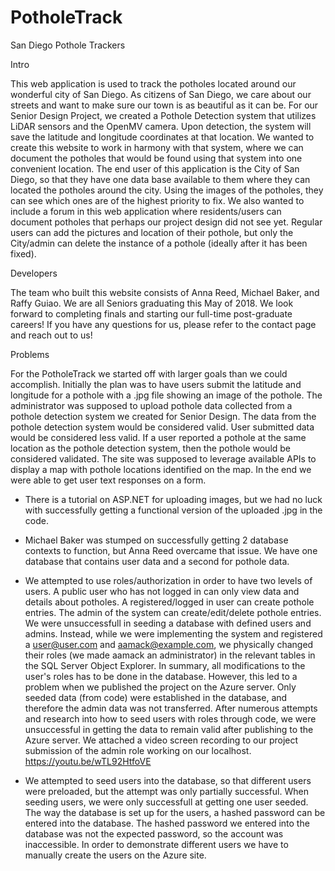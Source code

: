 # PotholeTrack
San Diego Pothole Trackers

Intro

This web application is used to track the potholes located around our wonderful city of San Diego. As citizens of San Diego, we care about
our streets and want to make sure our town is as beautiful as it can be. For our Senior Design Project, we created a Pothole Detection 
system that utilizes LiDAR sensors and the OpenMV camera. Upon detection, the system will save the latitude and longitude coordinates at 
that location. We wanted to create this website to work in harmony with that system, where we can document the potholes that would be found
using that system into one convenient location. The end user of this application is the City of San Diego, so that they have one data base 
available to them where they can located the potholes around the city. Using the images of the potholes, they can see which ones are of the 
highest priority to fix. We also wanted to include a forum in this web application where residents/users can document potholes that perhaps 
our project design did not see yet. Regular users can add the pictures and location of their pothole, but only the City/admin can delete 
the instance of a pothole (ideally after it has been fixed). 

Developers

The team who built this website consists of Anna Reed, Michael Baker, and Raffy Guiao. We are all Seniors graduating this May of 2018. We 
look forward to completing finals and starting our full-time post-graduate careers! If you have any questions for us, please refer to the
contact page and reach out to us!

Problems

For the PotholeTrack we started off with larger goals than we could accomplish. Initially the plan was to have users submit the latitude
and longitude for a pothole with a .jpg file showing an image of the pothole. The administrator was supposed to upload pothole data 
collected from a pothole detection system we created for Senior Design. The data from the pothole detection system would be considered 
valid. User submitted data would be considered less valid. If a user reported a pothole at the same location as the pothole detection 
system, then the pothole would be considered validated. The site was supposed to leverage available APIs to display a map with pothole
locations identified on the map. In the end we were able to get user text responses on a form. 

- There is a tutorial on ASP.NET for uploading images, but we had no luck with successfully getting a functional version of the uploaded 
.jpg in the code. 

- Michael Baker was stumped on successfully getting 2 database contexts to function, but Anna Reed overcame that issue. We have one 
database that contains user data and a second for pothole data.

- We attempted to use roles/authorization in order to have two levels of users. A public user who has not logged in can only view data
and details about potholes. A registered/logged in user can create pothole entries. The admin of the system can create/edit/delete pothole entries. We were unsuccessfull in seeding a database with defined users and admins. Instead, while we were implementing the system and registered a user@user.com and aamack@example.com, we physically changed their roles (we made aamack an administrator) in the relevant tables in the SQL Server Object Explorer. In summary, all modifications to the user's roles has to be done in the database. However, this led to a problem when we published the project on the Azure server. Only seeded data (from code) were established in the database, and therefore the admin data was not transferred. After numerous attempts and research into how to seed users with roles through code, we were unsuccessful in getting the data to remain valid after publishing to the Azure server. We attached a video screen recording to our project submission of the admin role working on our localhost. https://youtu.be/wTL92HtfoVE

- We attempted to seed users into the database, so that different users were preloaded, but the attempt was only partially successful. 
When seeding users, we were only successfull at getting one user seeded. The way the database is set up for the users, a hashed 
password can be entered into the database. The hashed password we entered into the database was not the expected password, so the 
account was inaccessible. In order to demonstrate different users we have to manually create the users on the Azure site.

